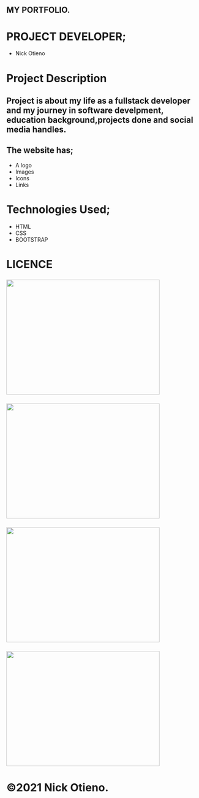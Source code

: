 
## MY PORTFOLIO.
# PROJECT DEVELOPER;
* Nick Otieno

# Project Description
## Project is about my life as a fullstack developer and my journey  in software develpment, education background,projects done and social media handles.

## The website has;
* A logo
* Images
* Icons
* Links
# Technologies Used;
* HTML
* CSS
* BOOTSTRAP

# LICENCE
###  <img src="/home/moringa/Documents/moringa-prep-projects/portfolio/images/number1.png" height="300" width="400">
###  <img src="/home/moringa/Documents/moringa-prep-projects/portfolio/images/number2.png" height="300" width="400">
###  <img src="/home/moringa/Documents/moringa-prep-projects/portfolio/images/number3.png" height="300" width="400">
###  <img src="/home/moringa/Documents/moringa-prep-projects/portfolio/images/numer4.png" height="300" width="400">



# &copy;2021 Nick Otieno.

